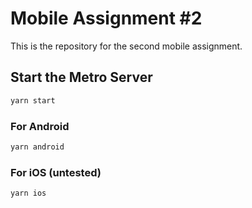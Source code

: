 # Mobile Assignment #2

This is the repository for the second mobile assignment.

## Start the Metro Server

```bash
yarn start
```

### For Android

```bash
yarn android
```

### For iOS (untested)

```bash
yarn ios
```
